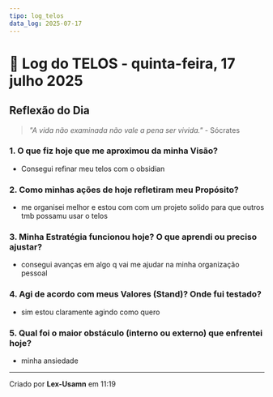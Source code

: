 ```yaml
---
tipo: log_telos
data_log: 2025-07-17
---
```

# 📝 Log do TELOS - quinta-feira, 17 julho 2025

## Reflexão do Dia

> *"A vida não examinada não vale a pena ser vivida."* - Sócrates

### 1. O que fiz hoje que me aproximou da minha **Visão**?
- Consegui refinar meu telos com o obsidian

### 2. Como minhas ações de hoje refletiram meu **Propósito**?
- me organisei melhor e estou com com um projeto solido para que outros tmb possamu usar o telos

### 3. Minha **Estratégia** funcionou hoje? O que aprendi ou preciso ajustar?
- consegui avanças em algo q vai me ajudar na minha organização pessoal

### 4. Agi de acordo com meus **Valores (Stand)**? Onde fui testado?
- sim estou claramente agindo como quero

### 5. Qual foi o maior obstáculo (interno ou externo) que enfrentei hoje?
- minha ansiedade

---
Criado por **Lex-Usamn** em 11:19


